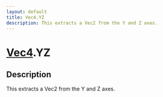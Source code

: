 ```yaml
---
layout: default
title: Vec4.YZ
description: This extracts a Vec2 from the Y and Z axes.
---
```

# [Vec4]({{site.url}}/Pages/Reference/Vec4.html).YZ

## Description
This extracts a Vec2 from the Y and Z axes.

